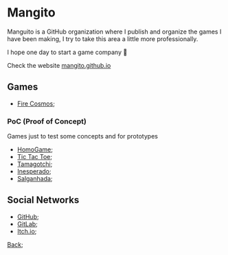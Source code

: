 # Mangito

Manguito is a GitHub organization where I publish and organize the games I have been making, I try to take this area a little more professionally.

I hope one day to start a game company 🥲

Check the website [mangito.github.io](https://mangito.github.io/)

## Games
- [Fire Cosmos](https://mangito.github.io/FireCosmos/);

### PoC (Proof of Concept)
Games just to test some concepts and for prototypes

- [HomoGame](https://mangito.gitlab.io/HomoGame/HomoGame/);
- [Tic Tac Toe](https://mangito.github.io/TicTacToe/);
- [Tamagotchi](https://mangito.gitlab.io/Tamagotchi/);
- [Inesperado](https://mangito.gitlab.io/Inesperado/);
- [Salganhada](https://mangito.github.io/Salganhada/);


## Social Networks

- [GitHub](https://github.com/Mangito);
- [GitLab](https://gitlab.com/mangito);
- [Itch.io](https://mangito.itch.io/);


[Back](./Readme.md);
